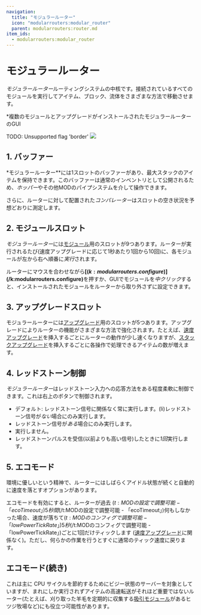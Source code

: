 ```yaml
---
navigation:
  title: "モジュラールーター"
  icon: "modularrouters:modular_router"
  parent: modularrouters:router.md
item_ids:
  - modularrouters:modular_router
---
```


# モジュラールーター

*モジュラールーター*ルーティングシステムの中核です。接続されているすべてのモジュールを実行してアイテム、ブロック、流体をさまざまな方法で移動させます。

*複数のモジュールとアップグレードがインストールされたモジュラールーターのGUI

TODO: Unsupported flag 'border'
![](router_gui.png)

## 1. バッファー

*モジュラールーター**には1スロットのバッファーがあり、最大スタックのアイテムを保持できます。このバッファーは通常のインベントリとして公開されるため、*ホッパー*やその他MODのパイプシステムを介して操作できます。

さらに、ルーターに対して配置された*コンパレーター*はスロットの空き状況を予想どおりに測定します。

## 2. モジュールスロット

*モジュラールーター*には[モジュール](../intro/modules.md)用のスロットが9つあります。ルーターが実行されるたび(速度アップグレードに応じて1秒あたり1回から10回)に、各モジュールが左から右へ順番に*実行*されます。

ルーターにマウスを合わせながら<Color id="dark_red">**[$(k:modularrouters.configure)]$(/k:modularrouters.configure)**</Color>を押すか、GUIでモジュールを*中クリック*すると、インストールされたモジュールをルーターから取り外さずに設定できます。

## 3. アップグレードスロット

モジュラールーターには[アップグレード](../intro/upgrades.md)用のスロットが5つあります。アップグレードによりルーターの機能がさまざまな方法で強化されます。たとえば、[速度アップグレード](../upgrades/speed.md)を挿入するごとにルーターの動作が少し速くなりますが、[スタックアップグレード](../upgrades/stack.md)を挿入するごとに各操作で処理できるアイテムの数が増えます。

## 4. レッドストーン制御

*モジュラールーター*はレッドストーン入力への応答方法をあ​​る程度柔軟に制御できます。これは右上のボタンで制御されます。
- デフォルト: レッドストーン信号に関係なく常に実行します。(li)レッドストーン信号が*ない*場合にのみ実行します。
- レッドストーン信号が*ある*場合にのみ実行します。
- 実行しません。
- レッドストーンパルスを受信(以前よりも高い信号)したときに*1回*実行します。

## 5. エコモード

環境に優しいという精神で、ルーターにはしばらくアイドル状態が続くと自動的に速度を落とすオプションがあります。

エコモードを有効にすると、ルーターが過去 <Color hex="#880">$(t:MODの設定で調整可能 - 「ecoTimeout」)5秒間$(/t:MODの設定で調整可能 - 「ecoTimeout」)</Color>何もしなかった場合、速度が落ちて<Color hex="#880">$(t:MODのコンフィグで調整可能 - 「lowPowerTickRate」)5秒$(/t:MODのコンフィグで調整可能 - 「lowPowerTickRate」)</Color>ごとに1回だけティックします ([速度アップグレード](../upgrades/speed.md)に関係なく)。ただし、何らかの作業を行うとすぐに通常のティック速度に戻ります。

## エコモード(続き)

これは主に CPU サイクルを節約するためにビジー状態のサーバーを対象としていますが、まれにしか実行されずアイテムの高速転送がそれほど重要ではないルーター(たとえば、刈り取った羊毛を定期的に収集する[吸引モジュール](../modules/vacuum.md)があるヒツジ牧場など)にも役立つ可能性があります。



<Recipe id="modularrouters:modular_router" />

